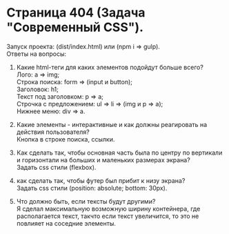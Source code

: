 # Страница 404 (Задача "Современный CSS").
Запуск проекта: (dist/index.html) или (npm i => gulp).</br>
Ответы на вопросы: </br>

1) Какие html-теги для каких элементов подойдут больше всего? </br>
Лого: a => img; </br>
Строка поиска: form => (input и button); </br>
Заголовок: h1; </br>
Текст под заголовком: p => a; </br>
Строчка с предложением: ul => li => (img и p => a); </br>
Нижнее меню: div => a. </br>

2) Какие элементы - интерактивные и как должны реагировать на действия пользователя? </br>
Кнопка в строке поиска, ссылки. </br>

3) Как сделать так, чтобы основная часть была по центру по вертикали и горизонтали на больших и маленьких размерах экрана? </br>
Задать css стили (flexbox). </br>

4) как сделать так, чтобы футер был прибит к низу экрана? </br>
Задать css стили (position: absolute; bottom: 30px). </br>

5) Что должно быть, если тексты будут другими? </br>
Я сделал максимальную возможную ширину контейнера, где располагается текст, такчто если текст увеличится, то это не повлияет на соседние элементы. </br>
